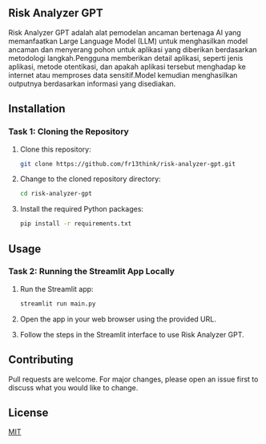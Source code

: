## Risk Analyzer GPT

Risk Analyzer GPT adalah alat pemodelan ancaman bertenaga AI yang memanfaatkan Large Language Model (LLM) untuk menghasilkan model ancaman dan menyerang pohon untuk aplikasi yang diberikan berdasarkan metodologi langkah.Pengguna memberikan detail aplikasi, seperti jenis aplikasi, metode otentikasi, dan apakah aplikasi tersebut menghadap ke internet atau memproses data sensitif.Model kemudian menghasilkan outputnya berdasarkan informasi yang disediakan.

## Installation

### Task 1: Cloning the Repository

1. Clone this repository:

    ```bash
    git clone https://github.com/fr13think/risk-analyzer-gpt.git
    ```

2. Change to the cloned repository directory:

    ```bash
    cd risk-analyzer-gpt
    ```

3. Install the required Python packages:

    ```bash
    pip install -r requirements.txt
    ```

## Usage

### Task 2: Running the Streamlit App Locally

1. Run the Streamlit app:

    ```bash
    streamlit run main.py
    ```

2. Open the app in your web browser using the provided URL.

3. Follow the steps in the Streamlit interface to use Risk Analyzer GPT.


## Contributing

Pull requests are welcome. For major changes, please open an issue first to discuss what you would like to change.

## License

[MIT](https://choosealicense.com/licenses/mit/)
